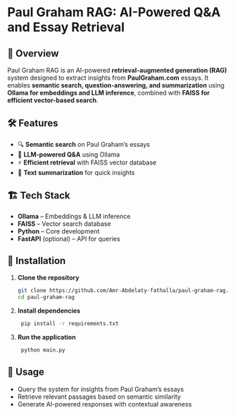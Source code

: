 # Paul Graham RAG: AI-Powered Q&A and Essay Retrieval

## 🚀 Overview  
Paul Graham RAG is an AI-powered **retrieval-augmented generation (RAG)** system designed to extract insights from **PaulGraham.com** essays. It enables **semantic search, question-answering, and summarization** using **Ollama for embeddings and LLM inference**, combined with **FAISS for efficient vector-based search**.

## 🛠️ Features  
- 🔍 **Semantic search** on Paul Graham’s essays  
- 🤖 **LLM-powered Q&A** using Ollama  
- ⚡ **Efficient retrieval** with FAISS vector database  
- 📄 **Text summarization** for quick insights

## 🏗️ Tech Stack  
- **Ollama** – Embeddings & LLM inference  
- **FAISS** – Vector search database  
- **Python** – Core development  
- **FastAPI** (optional) – API for queries

## 🚀 Installation  
1. **Clone the repository**  
   ```bash
   git clone https://github.com/Amr-Abdelaty-fathalla/paul-graham-rag.git
   cd paul-graham-rag
2. **Install dependencies**  
   ```bash
    pip install -r requirements.txt
3. **Run the application**  
   ```bash
    python main.py

## 📖 Usage
- Query the system for insights from Paul Graham’s essays
- Retrieve relevant passages based on semantic similarity 
- Generate AI-powered responses with contextual awareness  
